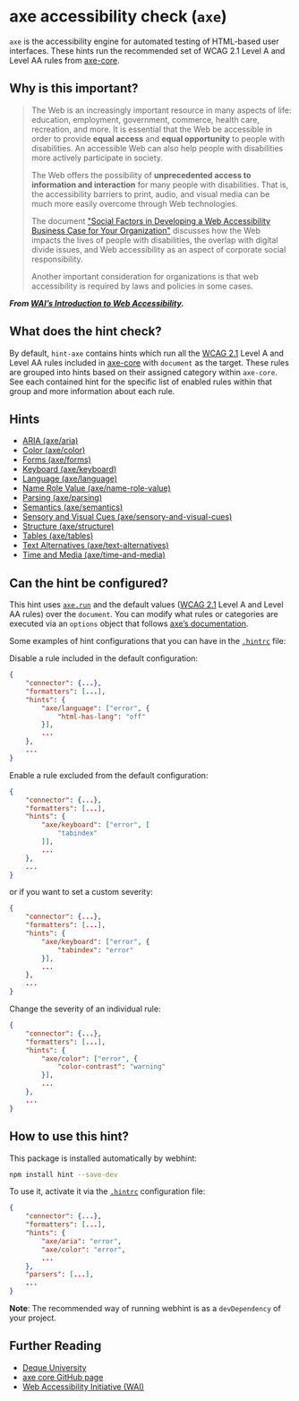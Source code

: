 # axe accessibility check (`axe`)

`axe` is the accessibility engine for automated testing of HTML-based
user interfaces. These hints run the recommended set of WCAG 2.1
Level A and Level AA rules from [axe-core][axe core].

## Why is this important?

> The Web is an increasingly important resource in many aspects
of life: education, employment, government, commerce, health care,
recreation, and more. It is essential that the Web be accessible
in order to provide **equal access** and **equal opportunity** to
people with disabilities. An accessible Web can also help people
with disabilities more actively participate in society.
>
> The Web offers the possibility of **unprecedented access to
information and interaction** for many people with disabilities.
That is, the accessibility barriers to print, audio, and visual
media can be much more easily overcome through Web technologies.
>
> The document ["Social Factors in Developing a Web Accessibility
Business Case for Your Organization"][wai soc] discusses how the
Web impacts the lives of people with disabilities, the overlap with
digital divide issues, and Web accessibility as an aspect of corporate
social responsibility.
>
> Another important consideration for organizations is that web
accessibility is required by laws and policies in some cases.

***From [WAI’s Introduction to Web Accessibility][wai].***

## What does the hint check?

By default, `hint-axe` contains hints which run all the
[WCAG 2.1][wcag 2.1] Level A and Level AA rules included in
[axe-core][axe core] with `document` as the target. These rules are
grouped into hints based on their assigned category within `axe-core`.
See each contained hint for the specific list of enabled rules within
that group and more information about each rule.

## Hints

<!-- start hints -->
* [ARIA (axe/aria)][axe/aria]
* [Color (axe/color)][axe/color]
* [Forms (axe/forms)][axe/forms]
* [Keyboard (axe/keyboard)][axe/keyboard]
* [Language (axe/language)][axe/language]
* [Name Role Value (axe/name-role-value)][axe/name-role-value]
* [Parsing (axe/parsing)][axe/parsing]
* [Semantics (axe/semantics)][axe/semantics]
* [Sensory and Visual Cues (axe/sensory-and-visual-cues)][axe/sensory-and-visual-cues]
* [Structure (axe/structure)][axe/structure]
* [Tables (axe/tables)][axe/tables]
* [Text Alternatives (axe/text-alternatives)][axe/text-alternatives]
* [Time and Media (axe/time-and-media)][axe/time-and-media]
<!-- end hints -->

## Can the hint be configured?

This hint uses [`axe.run`][axe.run] and the default values ([WCAG
2.1][wcag 2.1] Level A and Level AA rules) over the `document`.
You can modify what rules or categories are executed via an `options`
object that follows [axe’s documentation][axe docs].

Some examples of hint configurations that you can have in the
[`.hintrc`][hintrc] file:

Disable a rule included in the default configuration:

```json
{
    "connector": {...},
    "formatters": [...],
    "hints": {
        "axe/language": ["error", {
            "html-has-lang": "off"
        }],
        ...
    },
    ...
}
```

Enable a rule excluded from the default configuration:

```json
{
    "connector": {...},
    "formatters": [...],
    "hints": {
        "axe/keyboard": ["error", [
            "tabindex"
        ]],
        ...
    },
    ...
}
```

or if you want to set a custom severity:

```json
{
    "connector": {...},
    "formatters": [...],
    "hints": {
        "axe/keyboard": ["error", {
            "tabindex": "error"
        }],
        ...
    },
    ...
}
```

Change the severity of an individual rule:

```json
{
    "connector": {...},
    "formatters": [...],
    "hints": {
        "axe/color": ["error", {
            "color-contrast": "warning"
        }],
        ...
    },
    ...
}
```

## How to use this hint?

This package is installed automatically by webhint:

```bash
npm install hint --save-dev
```

To use it, activate it via the [`.hintrc`][hintrc] configuration file:

```json
{
    "connector": {...},
    "formatters": [...],
    "hints": {
        "axe/aria": "error",
        "axe/color": "error",
        ...
    },
    "parsers": [...],
    ...
}
```

**Note**: The recommended way of running webhint is as a `devDependency` of
your project.

## Further Reading

* [Deque University](https://dequeuniversity.com/)
* [axe core GitHub page][axe core]
* [Web Accessibility Initiative (WAI)](https://www.w3.org/WAI/)

<!-- Link labels: -->

[axe core]: https://github.com/dequelabs/axe-core/
[axe docs]: https://github.com/dequelabs/axe-core/blob/develop/doc/API.md#options-parameter
[axe rules]: https://github.com/dequelabs/axe-core/blob/develop/doc/rule-descriptions.md
[axe.run]: https://github.com/dequelabs/axe-core/blob/develop/doc/API.md#api-name-axerun
[hintrc]: https://webhint.io/docs/user-guide/configuring-webhint/summary/
[wai soc]: https://www.w3.org/WAI/bcase/soc
[wai]: https://www.w3.org/WAI/intro/accessibility.php
[wcag 2.1]: https://www.w3.org/TR/WCAG21/
<!-- start hint links -->
[axe/aria]: https://webhint.io/docs/user-guide/hints/hint-axe/aria/
[axe/color]: https://webhint.io/docs/user-guide/hints/hint-axe/color/
[axe/forms]: https://webhint.io/docs/user-guide/hints/hint-axe/forms/
[axe/keyboard]: https://webhint.io/docs/user-guide/hints/hint-axe/keyboard/
[axe/language]: https://webhint.io/docs/user-guide/hints/hint-axe/language/
[axe/name-role-value]: https://webhint.io/docs/user-guide/hints/hint-axe/name-role-value/
[axe/parsing]: https://webhint.io/docs/user-guide/hints/hint-axe/parsing/
[axe/semantics]: https://webhint.io/docs/user-guide/hints/hint-axe/semantics/
[axe/sensory-and-visual-cues]: https://webhint.io/docs/user-guide/hints/hint-axe/sensory-and-visual-cues/
[axe/structure]: https://webhint.io/docs/user-guide/hints/hint-axe/structure/
[axe/tables]: https://webhint.io/docs/user-guide/hints/hint-axe/tables/
[axe/text-alternatives]: https://webhint.io/docs/user-guide/hints/hint-axe/text-alternatives/
[axe/time-and-media]: https://webhint.io/docs/user-guide/hints/hint-axe/time-and-media/
<!-- end hint links -->

